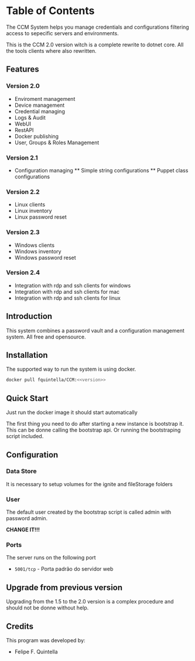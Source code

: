 # Table of Contents

The CCM System helps you manage credentials and configurations filtering access to sepecific servers and environments. 

This is the CCM 2.0 version witch is a complete rewrite to dotnet core. All the tools clients where also rewritten. 

## Features 

### Version 2.0 

* Enviroment management
* Device management 
* Credential managing
* Logs & Audit
* WebUI
* RestAPI
* Docker publishing
* User, Groups & Roles Management

### Version 2.1

* Configuration managing
** Simple string configurations
** Puppet class configurations

### Version 2.2 
* Linux clients 
* Linux inventory 
* Linux password reset 

### Version 2.3
* Windows clients
* Windows inventory
* Windows password reset

### Version 2.4
* Integration with rdp and ssh clients for windows
* Integration with rdp and ssh clients for mac 
* Integration with rdp and ssh clients for linux


## Introduction

This system combines a password vault and a configuration management system. All free and opensource.


## Installation

The supported way to run the system is using docker. 

```bash
docker pull fquintella/CCM:<<version>>
```

## Quick Start

Just run the docker image it should start automatically


The first thing you need to do after starting a new instance is bootstrap it. This can be donne calling the bootstrap api. Or running the bootstraping script included. 

## Configuration

### Data Store

It is necessary to setup volumes for the ignite and fileStorage folders

### User

The default user created by the bootstrap script is called admin with password admin. 

**CHANGE IT!!!**

### Ports

The server runs on the following port

* `5001/tcp` - Porta padrão do servidor web


## Upgrade from previous version

Upgrading from the 1.5 to the 2.0 version is a complex procedure and should not be donne without help.

## Credits

This program was developed by:

- Felipe F. Quintella
